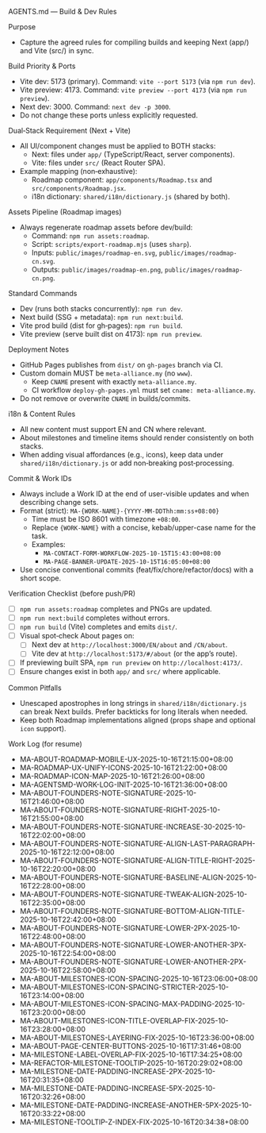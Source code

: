 AGENTS.md — Build & Dev Rules

Purpose

- Capture the agreed rules for compiling builds and keeping Next (app/) and Vite (src/) in sync.

Build Priority & Ports

- Vite dev: 5173 (primary). Command: `vite --port 5173` (via `npm run dev`).
- Vite preview: 4173. Command: `vite preview --port 4173` (via `npm run preview`).
- Next dev: 3000. Command: `next dev -p 3000`.
- Do not change these ports unless explicitly requested.

Dual‑Stack Requirement (Next + Vite)

- All UI/component changes must be applied to BOTH stacks:
  - Next: files under `app/` (TypeScript/React, server components).
  - Vite: files under `src/` (React Router SPA).
- Example mapping (non‑exhaustive):
  - Roadmap component: `app/components/Roadmap.tsx` and `src/components/Roadmap.jsx`.
  - i18n dictionary: `shared/i18n/dictionary.js` (shared by both).

Assets Pipeline (Roadmap images)

- Always regenerate roadmap assets before dev/build:
  - Command: `npm run assets:roadmap`.
  - Script: `scripts/export-roadmap.mjs` (uses `sharp`).
  - Inputs: `public/images/roadmap-en.svg`, `public/images/roadmap-cn.svg`.
  - Outputs: `public/images/roadmap-en.png`, `public/images/roadmap-cn.png`.

Standard Commands

- Dev (runs both stacks concurrently): `npm run dev`.
- Next build (SSG + metadata): `npm run next:build`.
- Vite prod build (dist for gh‑pages): `npm run build`.
- Vite preview (serve built dist on 4173): `npm run preview`.

Deployment Notes

- GitHub Pages publishes from `dist/` on `gh-pages` branch via CI.
- Custom domain MUST be `meta-alliance.my` (no `www`).
  - Keep `CNAME` present with exactly `meta-alliance.my`.
  - CI workflow `deploy-gh-pages.yml` must set `cname: meta-alliance.my`.
- Do not remove or overwrite `CNAME` in builds/commits.

i18n & Content Rules

- All new content must support EN and CN where relevant.
- About milestones and timeline items should render consistently on both stacks.
- When adding visual affordances (e.g., icons), keep data under `shared/i18n/dictionary.js` or add non‑breaking post‑processing.

Commit & Work IDs

- Always include a Work ID at the end of user-visible updates and when describing change sets.
- Format (strict): `MA-{WORK-NAME}-{YYYY-MM-DDThh:mm:ss+08:00}`
  - Time must be ISO 8601 with timezone `+08:00`.
  - Replace `{WORK-NAME}` with a concise, kebab/upper-case name for the task.
  - Examples:
    - `MA-CONTACT-FORM-WORKFLOW-2025-10-15T15:43:00+08:00`
    - `MA-PAGE-BANNER-UPDATE-2025-10-15T16:05:00+08:00`
- Use concise conventional commits (feat/fix/chore/refactor/docs) with a short scope.

Verification Checklist (before push/PR)

- [ ] `npm run assets:roadmap` completes and PNGs are updated.
- [ ] `npm run next:build` completes without errors.
- [ ] `npm run build` (Vite) completes and emits `dist/`.
- [ ] Visual spot‑check About pages on:
  - [ ] Next dev at `http://localhost:3000/EN/about` and `/CN/about`.
  - [ ] Vite dev at `http://localhost:5173/#/about` (or the app’s route).
- [ ] If previewing built SPA, `npm run preview` on `http://localhost:4173/`.
- [ ] Ensure changes exist in both `app/` and `src/` where applicable.

Common Pitfalls

- Unescaped apostrophes in long strings in `shared/i18n/dictionary.js` can break Next builds. Prefer backticks for long literals when needed.
- Keep both Roadmap implementations aligned (props shape and optional `icon` support).

Work Log (for resume)

- MA-ABOUT-ROADMAP-MOBILE-UX-2025-10-16T21:15:00+08:00
- MA-ROADMAP-UX-UNIFY-ICONS-2025-10-16T21:22:00+08:00
- MA-ROADMAP-ICON-MAP-2025-10-16T21:26:00+08:00
- MA-AGENTSMD-WORK-LOG-INIT-2025-10-16T21:36:00+08:00
- MA-ABOUT-FOUNDERS-NOTE-SIGNATURE-2025-10-16T21:46:00+08:00
- MA-ABOUT-FOUNDERS-NOTE-SIGNATURE-RIGHT-2025-10-16T21:55:00+08:00
- MA-ABOUT-FOUNDERS-NOTE-SIGNATURE-INCREASE-30-2025-10-16T22:02:00+08:00
- MA-ABOUT-FOUNDERS-NOTE-SIGNATURE-ALIGN-LAST-PARAGRAPH-2025-10-16T22:12:00+08:00
- MA-ABOUT-FOUNDERS-NOTE-SIGNATURE-ALIGN-TITLE-RIGHT-2025-10-16T22:20:00+08:00
- MA-ABOUT-FOUNDERS-NOTE-SIGNATURE-BASELINE-ALIGN-2025-10-16T22:28:00+08:00
- MA-ABOUT-FOUNDERS-NOTE-SIGNATURE-TWEAK-ALIGN-2025-10-16T22:35:00+08:00
- MA-ABOUT-FOUNDERS-NOTE-SIGNATURE-BOTTOM-ALIGN-TITLE-2025-10-16T22:42:00+08:00
- MA-ABOUT-FOUNDERS-NOTE-SIGNATURE-LOWER-2PX-2025-10-16T22:48:00+08:00
- MA-ABOUT-FOUNDERS-NOTE-SIGNATURE-LOWER-ANOTHER-3PX-2025-10-16T22:54:00+08:00
- MA-ABOUT-FOUNDERS-NOTE-SIGNATURE-LOWER-ANOTHER-2PX-2025-10-16T22:58:00+08:00
- MA-ABOUT-MILESTONES-ICON-SPACING-2025-10-16T23:06:00+08:00
- MA-ABOUT-MILESTONES-ICON-SPACING-STRICTER-2025-10-16T23:14:00+08:00
- MA-ABOUT-MILESTONES-ICON-SPACING-MAX-PADDING-2025-10-16T23:20:00+08:00
- MA-ABOUT-MILESTONES-ICON-TITLE-OVERLAP-FIX-2025-10-16T23:28:00+08:00
- MA-ABOUT-MILESTONES-LAYERING-FIX-2025-10-16T23:36:00+08:00
- MA-ABOUT-PAGE-CENTER-BUTTONS-2025-10-16T17:31:46+08:00
- MA-MILESTONE-LABEL-OVERLAP-FIX-2025-10-16T17:34:25+08:00
- MA-REFACTOR-MILESTONE-TOOLTIP-2025-10-16T20:29:02+08:00
- MA-MILESTONE-DATE-PADDING-INCREASE-2PX-2025-10-16T20:31:35+08:00
- MA-MILESTONE-DATE-PADDING-INCREASE-5PX-2025-10-16T20:32:26+08:00
- MA-MILESTONE-DATE-PADDING-INCREASE-ANOTHER-5PX-2025-10-16T20:33:22+08:00
- MA-MILESTONE-TOOLTIP-Z-INDEX-FIX-2025-10-16T20:34:38+08:00